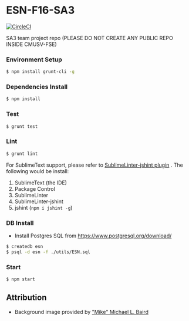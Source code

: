 # ESN-F16-SA3

[![CircleCI](https://circleci.com/gh/cmusv-fse/ESN-F16-SA3/tree/master.svg?style=shield&circle-token=aa1a16bb457448ba34d8fdd183ca5027f789f62e)](https://circleci.com/gh/cmusv-fse/ESN-F16-SA3/tree/master)

SA3 team project repo (PLEASE DO NOT CREATE ANY PUBLIC REPO INSIDE CMUSV-FSE)

### Environment Setup

```bash
$ npm install grunt-cli -g
```

### Dependencies Install

```bash
$ npm install
```

### Test

```bash
$ grunt test
```

### Lint

```bash
$ grunt lint
```

For SublimeText support, please refer to [SublimeLinter-jshint plugin](https://github.com/SublimeLinter/SublimeLinter-jshint#sublimelinter-jshint) . The following would be install:

1. SublimeText (the IDE)
2. Package Control
3. SublimeLinter
4. SublimeLinter-jshint
5. jshint (`npm i jshint -g`)

### DB Install
- Install Postgres SQL from https://www.postgresql.org/download/

```bash
$ createdb esn
$ psql -d esn -f ./utils/ESN.sql
```

### Start
```bash
$ npm start
```

## Attribution

- Background image provided by ["Mike" Michael L. Baird](https://www.flickr.com/photos/mikebaird/)

